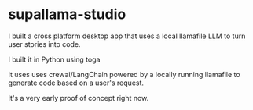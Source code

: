 # supallama-studio

I built a cross platform desktop app that uses a local llamafile LLM to turn user stories into code. 

I built it in Python using toga

It uses uses crewai/LangChain powered by a locally running llamafile to generate code based on a user's request. 

It's a very early proof of concept right now. 
